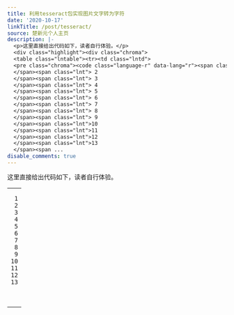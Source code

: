 ```yaml
---
title: 利用tesseract包实现图片文字转为字符
date: '2020-10-17'
linkTitle: /post/tesseract/
source: 楚新元个人主页
description: |-
  <p>这里直接给出代码如下，读者自行体验。</p>
  <div class="highlight"><div class="chroma">
  <table class="lntable"><tr><td class="lntd">
  <pre class="chroma"><code class="language-r" data-lang="r"><span class="lnt"> 1
  </span><span class="lnt"> 2
  </span><span class="lnt"> 3
  </span><span class="lnt"> 4
  </span><span class="lnt"> 5
  </span><span class="lnt"> 6
  </span><span class="lnt"> 7
  </span><span class="lnt"> 8
  </span><span class="lnt"> 9
  </span><span class="lnt">10
  </span><span class="lnt">11
  </span><span class="lnt">12
  </span><span class="lnt">13
  </span><span ...
disable_comments: true
---
```

<p>这里直接给出代码如下，读者自行体验。</p>
<div class="highlight"><div class="chroma">
<table class="lntable"><tr><td class="lntd">
<pre class="chroma"><code class="language-r" data-lang="r"><span class="lnt"> 1
</span><span class="lnt"> 2
</span><span class="lnt"> 3
</span><span class="lnt"> 4
</span><span class="lnt"> 5
</span><span class="lnt"> 6
</span><span class="lnt"> 7
</span><span class="lnt"> 8
</span><span class="lnt"> 9
</span><span class="lnt">10
</span><span class="lnt">11
</span><span class="lnt">12
</span><span class="lnt">13
</span><span ...